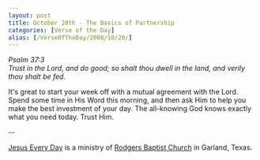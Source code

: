 ```yaml
---
layout: post
title: October 20th - The Basics of Partnership
categories: [Verse of the Day]
alias: [/VerseOfTheDay/2008/10/20/]
---
```


_Psalm 37:3  
Trust in the Lord, and do good; so shalt thou dwell in the land, and
verily thou shalt be fed._

It's great to start your week off with a mutual agreement with the
Lord. Spend some time in His Word this morning, and then ask Him to
help you make the best investment of your day. The all-knowing God
knows exactly what you need today. Trust Him.

 --

<a href=http://jesuseveryday.net>Jesus Every Day</a> is a ministry of <a href=http://rodgersbaptist.net>Rodgers Baptist Church</a> in Garland, Texas.
